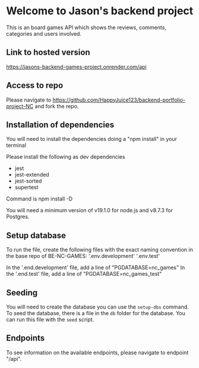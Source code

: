 # Welcome to Jason's backend project

This is an board games API which shows the reviews, comments, categories and users involved.

## Link to hosted version

https://jasons-backend-games-project.onrender.com/api

## Access to repo

Please navigate to https://github.com/HappyJuice123/backend-portfolio-project-NC and fork the repo.

## Installation of dependencies

You will need to install the dependencies doing a "npm install" in your terminal

Please install the following as dev dependencies

- jest
- jest-extended
- jest-sorted
- supertest

Command is npm install -D <devDependencies>

You will need a minimum version of v19.1.0 for node.js and v8.7.3 for Postgres.

## Setup database

To run the file, create the following files with the exact naming convention in the base repo of BE-NC-GAMES:
'.env.development'
'.env.test'

In the '.end.development' file, add a line of "PGDATABASE=nc_games"
In the '.end.test' file, add a line of "PGDATABASE=nc_games_test"

## Seeding

You will need to create the database you can use the `setup-dbs` command.
To seed the database, there is a file in the `db` folder for the database. You can run this file with the `seed` script.

## Endpoints

To see information on the available endpoints, please navigate to endpoint "/api".
